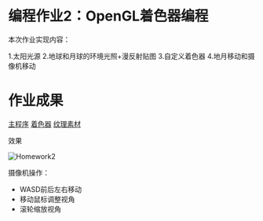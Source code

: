 # 编程作业2：OpenGL着色器编程

本次作业实现内容：

1.太阳光源
2.地球和月球的环境光照+漫反射贴图
3.自定义着色器
4.地月移动和摄像机移动

# 作业成果

[主程序](Project02/main.cpp)
[着色器](Project02/shaders)
[纹理素材](Project02/textures)

效果

![Homework2](GIF.gif)

摄像机操作：

- WASD前后左右移动
- 移动鼠标调整视角
- 滚轮缩放视角